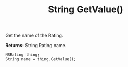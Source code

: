 ﻿---
uid: crmscript_ref_NSRating_GetValue
title: String GetValue()
intellisense: NSRating.GetValue
keywords: NSRating, GetValue
so.topic: reference
---

Get the name of the Rating.

**Returns:** String Rating name.

```crmscript
NSRating thing;
String name = thing.GetValue();
```

